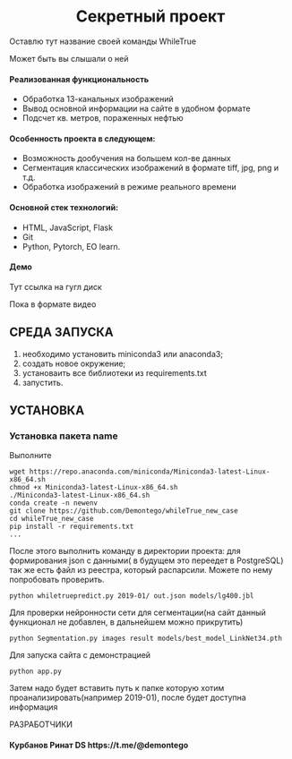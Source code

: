 <p align="center">
    <h1 align="center">Секретный проект</h1>
    </p>
<p>Оставлю тут название своей команды WhileTrue</p>
<p>Может быть вы слышали о ней</p>

<h4>Реализованная функциональность</h4>
<ul>
    <li>Обработка 13-канальных изображений</li>
    <li>Вывод основной информации на сайте в удобном формате</li>
    <li>Подсчет кв. метров, пораженных нефтью</li>
</ul> 
<h4>Особенность проекта в следующем:</h4>
<ul>
 <li>Возможность дообучения на большем кол-ве данных</li>
 <li>Сегментация классических изображений в формате tiff, jpg, png и т.д.</li>
 <li>Обработка изображений в режиме реального времени</li>  
 </ul>
<h4>Основной стек технологий:</h4>
<ul>
	<li>HTML, JavaScript, Flask</li>
	<li>Git</li>
	<li>Python, Pytorch, EO learn.</li>
  
 </ul>
<h4>Демо</h4>
<p>Тут ссылка на гугл диск </p>
<p>Пока в формате видео</b></p>




СРЕДА ЗАПУСКА
------------
1) необходимо установить miniconda3 или anaconda3;
2) создать новое окружение;
3) установаить все библиотеки из requirements.txt
4) запустить.


УСТАНОВКА
------------
### Установка пакета name

Выполните 
~~~
wget https://repo.anaconda.com/miniconda/Miniconda3-latest-Linux-x86_64.sh
chmod +x Miniconda3-latest-Linux-x86_64.sh
./Miniconda3-latest-Linux-x86_64.sh
conda create -n newenv
git clone https://github.com/Demontego/whileTrue_new_case
cd whileTrue_new_case
pip install -r requirements.txt
...
~~~

После этого выполнить команду в директории проекта:
для формирования json с данными( в будущем это переедет в PostgreSQL)
так же есть файл из реестра, который распарсили. Можете по нему попробовать проверить.
~~~
python whiletruepredict.py 2019-01/ out.json models/lg400.jbl
~~~
Для проверки нейронности сети для сегментации(на сайт данный функционал не добавлен, в дальнейшем можно прикрутить)
~~~
python Segmentation.py images result models/best_model_LinkNet34.pth
~~~
Для запуска сайта с демонстрацией
~~~
python app.py
~~~
Затем надо будет вставить путь к папке которую хотим проанализировать(например 2019-01), после будет доступна информация

РАЗРАБОТЧИКИ

<h4>Курбанов Ринат DS https://t.me/@demontego</h4>

